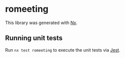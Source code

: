 # romeeting

This library was generated with [Nx](https://nx.dev).

## Running unit tests

Run `nx test romeeting` to execute the unit tests via [Jest](https://jestjs.io).
